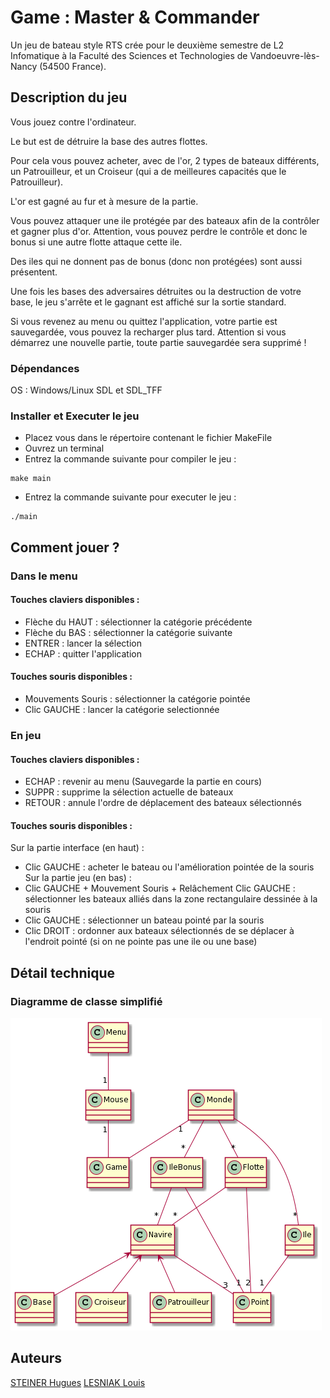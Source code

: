 # Game : Master & Commander

Un jeu de bateau style RTS crée pour le deuxième semestre de L2 Infomatique à la Faculté des Sciences et Technologies de Vandoeuvre-lès-Nancy (54500 France).

## Description du jeu
Vous jouez contre l'ordinateur.

Le but est de détruire la base des autres flottes.

Pour cela vous pouvez acheter, avec de l'or, 2 types de bateaux différents, un Patrouilleur, et un Croiseur (qui a de meilleures capacités que le Patrouilleur).

L'or est gagné au fur et à mesure de la partie.

Vous pouvez attaquer une ile protégée par des bateaux afin de la contrôler et gagner plus d'or. Attention, vous pouvez perdre le contrôle et donc le bonus si une autre flotte attaque cette ile.

Des iles qui ne donnent pas de bonus (donc non protégées) sont aussi présentent.

Une fois les bases des adversaires détruites ou la destruction de votre base, le jeu s'arrête et le gagnant est affiché sur la sortie standard.

Si vous revenez au menu ou quittez l'application, votre partie est sauvegardée, vous pouvez la recharger plus tard.
Attention si vous démarrez une nouvelle partie, toute partie sauvegardée sera supprimé !

### Dépendances

OS : Windows/Linux
SDL et SDL_TFF

### Installer et Executer le jeu

* Placez vous dans le répertoire contenant le fichier MakeFile
* Ouvrez un terminal
* Entrez la commande suivante pour compiler le jeu :
```
make main
```
* Entrez la commande suivante pour executer le jeu :
```
./main
```

## Comment jouer ?

### Dans le menu

#### Touches claviers disponibles : 
* Flèche du HAUT : sélectionner la catégorie précédente
* Flèche du BAS : sélectionner la catégorie suivante
* ENTRER : lancer la sélection
* ECHAP : quitter l'application

#### Touches souris disponibles :  
* Mouvements Souris : sélectionner la catégorie pointée
* Clic GAUCHE : lancer la catégorie selectionnée

### En jeu

#### Touches claviers disponibles : 
* ECHAP : revenir au menu (Sauvegarde la partie en cours)
* SUPPR : supprime la sélection actuelle de bateaux
* RETOUR : annule l'ordre de déplacement des bateaux sélectionnés

#### Touches souris disponibles : 
Sur la partie interface (en haut) :
* Clic GAUCHE : acheter le bateau ou l'amélioration pointée de la souris
Sur la partie jeu (en bas) :
* Clic GAUCHE + Mouvement Souris + Relâchement Clic GAUCHE : sélectionner les bateaux alliés dans la zone rectangulaire dessinée à la souris
* Clic GAUCHE : sélectionner un bateau pointé par la souris
* Clic DROIT : ordonner aux bateaux sélectionnés de se déplacer à l'endroit pointé (si on ne pointe pas une ile ou une base)

## Détail technique
### Diagramme de classe simplifié


![Diagramme de classe simplifié](Ressources/diagramme.png)

## Auteurs
[STEINER Hugues](https://github.com/Hugues-STEINER)
[LESNIAK Louis](https://github.com/LESNIAK-Louis)
